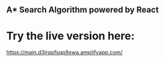 ## A* Search Algorithm powered by React

# Try the live version here:
https://main.d3jrqpfsqp9xwa.amplifyapp.com/
